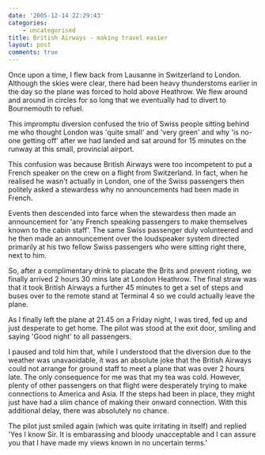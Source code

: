 ```yaml
---
date: '2005-12-14 22:29:43'
categories:
    - uncategorised
title: British Airways - making travel easier
layout: post
comments: true
---
```


Once upon a time, I flew back from Lausanne in Switzerland to London.
Although the skies were clear, there had been heavy thunderstoms earlier
in the day so the plane was forced to hold above Heathrow. We flew
around and around in circles for so long that we eventually had to
divert to Bournemouth to refuel.

This impromptu diversion confused the trio of Swiss people sitting
behind me who thought London was 'quite small' and 'very green' and why
'is no-one getting off' after we had landed and sat around for 15
minutes on the runway at this small, provincial airport.

This confusion was because British Airways were too incompetent to put a
French speaker on the crew on a flight from Switzerland. In fact, when
he realised he wasn't actually in London, one of the Swiss passengers
then politely asked a stewardess why no announcements had been made in
French.

Events then descended into farce when the stewardess then made an
announcement for 'any French speaking passengers to make themselves
known to the cabin staff'. The same Swiss passenger duly volunteered and
he then made an announcement over the loudspeaker system directed
primarily at his two fellow Swiss passengers who were sitting right
there, next to him.

So, after a complimentary drink to placate the Brits and prevent
rioting, we finally arrived 2 hours 30 mins late at London Heathrow. The
final straw was that it took British Airways a further 45 minutes to get
a set of steps and buses over to the remote stand at Terminal 4 so we
could actually leave the plane.

As I finally left the plane at 21.45 on a Friday night, I was tired, fed
up and just desperate to get home. The pilot was stood at the exit door,
smiling and saying 'Good night' to all passengers.

I paused and told him that, while I understood that the diversion due to
the weather was unavaoidable, it was an absolute joke that the British
Airways could not arrange for ground staff to meet a plane that was over
2 hours late. The only consequence for me was that my tea was cold.
However, plenty of other passengers on that flight were desperately
trying to make connections to America and Asia. If the steps had been in
place, they might just have had a slim chance of making their onward
connection. With this additional delay, there was absolutely no chance.

The pilot just smiled again (which was quite irritating in itself) and
replied 'Yes I know Sir. It is embarassing and bloody unacceptable and I
can assure you that I have made my views known in no uncertain terms.'
